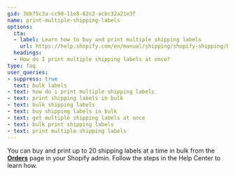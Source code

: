 ```yaml
---
gid: 3bb75c3a-cc90-11e8-82c2-acbc32a21e3f
name: print-multiple-shipping-labels
options:
  cta:
  - label: Learn how to buy and print multiple shipping labels
    url: https://help.shopify.com/en/manual/shipping/shopify-shipping/buy-and-print#buy-and-print-multiple-shipping-labels
  headings:
  - How do I print multiple shipping labels at once?
type: faq
user_queries:
- suppress: true
  text: bulk labels
- text: how do i print multiple shipping labels
- text: print shipping labels in bulk
- text: bulk shipping labels
- text: buy shipping labels in bulk
- text: get multiple shipping labels at once
- text: bulk print shipping labels
- text: print multiple shipping labels
---
```


You can buy and print up to 20 shipping labels at a time in bulk from the [**Orders**](//www.shopify.com/admin/orders) page in your Shopify admin. Follow the steps in the Help Center to learn how.
